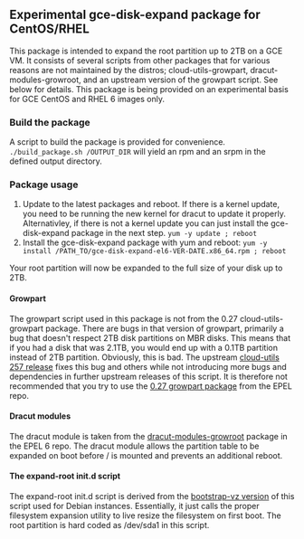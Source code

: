 ## Experimental gce-disk-expand package for CentOS/RHEL

This package is intended to expand the root partition up to 2TB on a GCE VM. It
consists of several scripts from other packages that for various reasons are not
maintained by the distros; cloud-utils-growpart, dracut-modules-growroot, and an
upstream version of the growpart script. See below for details. This package is
being provided on an experimental basis for GCE CentOS and RHEL 6 images only.

### Build the package

A script to build the package is provided for convenience.
`./build_package.sh /OUTPUT_DIR` will yield an rpm and an srpm in the
defined output directory.

### Package usage

1. Update to the latest packages and reboot. If there is a kernel update,
   you need to be running the new kernel for dracut to update it properly.
   Alternativley, if there is not a kernel update you can just install the
   gce-disk-expand package in the next step.
   `yum -y update ; reboot`
1. Install the gce-disk-expand package with yum and reboot:
   `yum -y install /PATH_TO/gce-disk-expand-el6-VER-DATE.x86_64.rpm ; reboot`

Your root partition will now be expanded to the full size of your disk up to
2TB.

#### Growpart

The growpart script used in this package is not from the 0.27
cloud-utils-growpart package. There are bugs in that version of growpart,
primarily a bug that doesn't respect 2TB disk partitions on MBR disks. This
means that if you had a disk that was 2.1TB, you would end up with a 0.1TB
partition instead of 2TB partition. Obviously, this is bad. The upstream
[cloud-utils 257 release](http://bazaar.launchpad.net/~cloud-utils-dev/cloud-utils/trunk/tarball/257)
fixes this bug and others while not introducing more bugs and dependencies in
further upstream releases of this script. It is therefore not recommended that
you try to use the [0.27 growpart package](http://rpmfind.net/linux/RPM/epel/6/x86_64/cloud-utils-growpart-0.27-10.el6.x86_64.html)
from the EPEL repo.

#### Dracut modules

The dracut module is taken from the [dracut-modules-growroot](http://rpmfind.net/linux/RPM/epel/6/x86_64/dracut-modules-growroot-0.20-2.el6.noarch.html)
package in the EPEL 6 repo. The dracut module allows the partition table to be
expanded on boot before / is mounted and prevents an additional reboot.

#### The expand-root init.d script

The expand-root init.d script is derived from the
[bootstrap-vz version](https://github.com/andsens/bootstrap-vz/blob/c682dab6ec51767b6e529c1589c5630f6295953a/bootstrapvz/common/assets/init.d/expand-root)
of this script used for Debian instances. Essentially, it just calls the proper
filesystem expansion utility to live resize the filesystem on first boot. The
root partition is hard coded as /dev/sda1 in this script.
